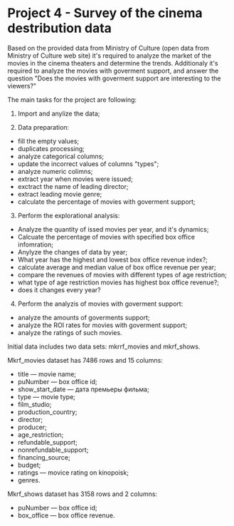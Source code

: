 # Project 4  - Survey of the cinema destribution data

Based on the provided data from Ministry of Culture (open data from Ministry of Culture web site) it's required to analyze the market of the movies in the cinema theaters and determine the trends. Additionaly it's required to analyze the movies with goverment support, and answer the question "Does the movies with goverment support are interesting to the viewers?"


The main tasks for the project are following:
1) Import and anylize the data;

2) Data preparation:
- fill the empty values;
- duplicates processing;
- analyze categorical columns;
- update the incorrect values of columns "types";
- analyze numeric colimns;
- extract year when movies were issued;
- exctract the name of leading director;
- extract leading movie genre;
- calculate the percentage of movies with goverment support;

3) Perform the explorational analysis: 
- Analyze the quantity of issed movies per year, and it's dynamics;
- Calcuate the percentage of movies with specified box office infomration;
- Anylyze the changes of data by year;
- What year has the highest and lowest box office revenue index?;
- calculate average and median value of box office revenue per year;
- compare the revenues of movies with different types of age restriction;
- what type of age restriction movies has highest box office revenue?;
- does it changes every year?

4) Perform the analyzis of movies with goverment support:
- analyze the amounts of goverments support;
- analyze the ROI rates for movies with goverment support;
- analyze the ratings of such movies.

Initial data includes two data sets: mkrrf_movies and mkrf_shows.

Mkrf_movies dataset has 7486 rows and 15 columns:
- title — movie name;
- puNumber — box office id;
- show_start_date — дата премьеры фильма;
- type — movie type;
- film_studio;
- production_country;
- director;
- producer;
- age_restriction;
- refundable_support;
- nonrefundable_support;
- financing_source;
- budget;
- ratings — movice rating on kinopoisk;
- genres.

Mkrf_shows dataset has 3158 rows and 2 columns:
- puNumber — box office id;
- box_office — box office revenue.